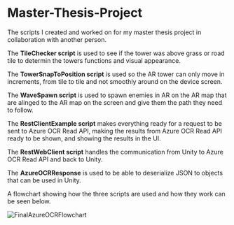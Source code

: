 # Master-Thesis-Project
The scripts I created and worked on for my master thesis project in collaboration with another person.

The **TileChecker script** is used to see if the tower was above grass or road tile to determin the towers functions and visual appearance.

The **TowerSnapToPosition script** is used so the AR tower can only move in increments, from tile to tile and not smoothly around on the device screen.

The **WaveSpawn script** is used to spawn enemies in AR on the AR map that are alinged to the AR map on the screen and give them the path they need to follow.

The **RestClientExample script** makes everything ready for a request to be sent to Azure OCR Read API, making the results from Azure OCR Read API ready to be shown, and showing the results in the UI. 

The **RestWebClient script** handles the communication from Unity to Azure OCR Read API and back to Unity. 

The **AzureOCRResponse** is used to be able to deserialize JSON to objects that can be used in Unity. 

A flowchart showing how the three scripts are used and how they work can be seen below.

![FinalAzureOCRFlowchart](https://user-images.githubusercontent.com/32058431/180796693-85436077-9176-43d5-8e0f-bf7fc1b2684a.png)
